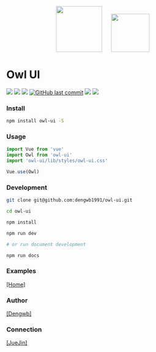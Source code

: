 <!-- owl-ui -->

<p align="center">
<img style="padding-right: 20px"src="https://www.dengwb.com/static/logo/owl.png" width="120px"/>
<img src="https://www.dengwb.com/static/logo/Dengwb.png" width="100px"/>
</p>
<!--<br/>-->

<h1>Owl UI</h1>

[![](https://img.shields.io/badge/vue-2.x-green.svg)](https://github.com/dengwb1991/owl-ui)
[![](https://img.shields.io/npm/v/owl-ui.svg?style=flat)](https://www.npmjs.com/package/owl-ui)
[![](https://img.shields.io/npm/l/owl-ui.svg)](https://github.com/dengwb1991/owl-ui)
[![GitHub last commit](https://img.shields.io/github/last-commit/dengwb1991/owl-ui.svg?style=flat-square)](https://github.com/dengwb1991/owl-ui)
[![](https://img.shields.io/npm/dt/owl-ui.svg)](https://www.npmjs.com/package/owl-ui)
[![](https://img.shields.io/github/stars/dengwb1991/owl-ui.svg?style=social&label=Stars)](https://github.com/dengwb1991/owl-ui)

### Install

```bash
npm install owl-ui -S
```

### Usage

```js
import Vue from 'vue'
import Owl from 'owl-ui'
import 'owl-ui/lib/styles/owl-ui.css'

Vue.use(Owl)
```

### Development

```bash
git clone git@github.com:dengwb1991/owl-ui.git

cd owl-ui

npm install

npm run dev

# or run document development

npm run docs
```

### Examples

[[Home]](http://owl-ui.dengwb.com)

### Author

[[Dengwb]](http://www.dengwb.com)

### Connection

[[JueJin]](https://juejin.im/post/5c6504d06fb9a049c6445a25)

